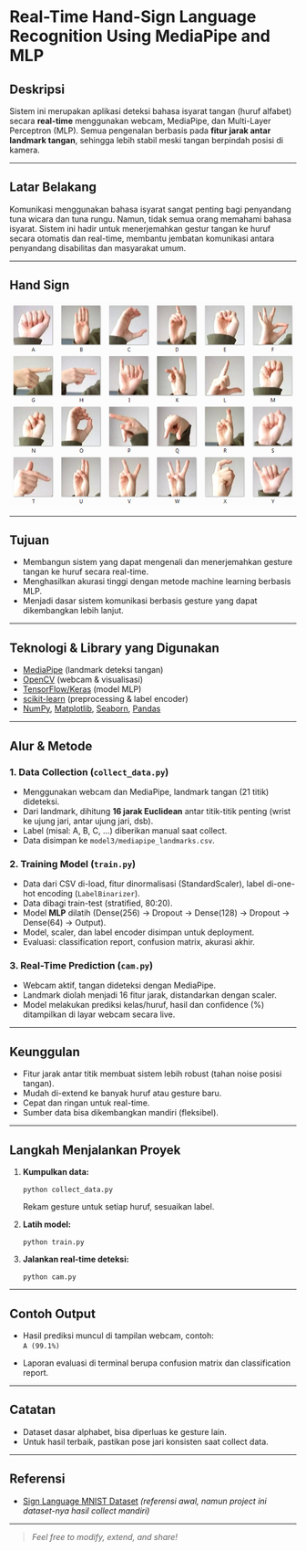 
# Real-Time Hand-Sign Language Recognition Using MediaPipe and MLP

## Deskripsi
Sistem ini merupakan aplikasi deteksi bahasa isyarat tangan (huruf alfabet) secara **real-time** menggunakan webcam, MediaPipe, dan Multi-Layer Perceptron (MLP). Semua pengenalan berbasis pada **fitur jarak antar landmark tangan**, sehingga lebih stabil meski tangan berpindah posisi di kamera.

---

## Latar Belakang
Komunikasi menggunakan bahasa isyarat sangat penting bagi penyandang tuna wicara dan tuna rungu. Namun, tidak semua orang memahami bahasa isyarat. Sistem ini hadir untuk menerjemahkan gestur tangan ke huruf secara otomatis dan real-time, membantu jembatan komunikasi antara penyandang disabilitas dan masyarakat umum.

---

## Hand Sign

![hand_sign](/assets/hand_sign.png)

---

## Tujuan
- Membangun sistem yang dapat mengenali dan menerjemahkan gesture tangan ke huruf secara real-time.
- Menghasilkan akurasi tinggi dengan metode machine learning berbasis MLP.
- Menjadi dasar sistem komunikasi berbasis gesture yang dapat dikembangkan lebih lanjut.

---

## Teknologi & Library yang Digunakan
- [MediaPipe](https://mediapipe.readthedocs.io/en/latest/solutions/hands.html) (landmark deteksi tangan)
- [OpenCV](https://opencv.org/) (webcam & visualisasi)
- [TensorFlow/Keras](https://www.tensorflow.org/) (model MLP)
- [scikit-learn](https://scikit-learn.org/) (preprocessing & label encoder)
- [NumPy](https://numpy.org/), [Matplotlib](https://matplotlib.org/), [Seaborn](https://seaborn.pydata.org/), [Pandas](https://pandas.pydata.org/)

---

## **Alur & Metode**

### 1. Data Collection (`collect_data.py`)
- Menggunakan webcam dan MediaPipe, landmark tangan (21 titik) dideteksi.
- Dari landmark, dihitung **16 jarak Euclidean** antar titik-titik penting (wrist ke ujung jari, antar ujung jari, dsb).
- Label (misal: A, B, C, ...) diberikan manual saat collect.
- Data disimpan ke `model3/mediapipe_landmarks.csv`.

### 2. Training Model (`train.py`)
- Data dari CSV di-load, fitur dinormalisasi (StandardScaler), label di-one-hot encoding (`LabelBinarizer`).
- Data dibagi train-test (stratified, 80:20).
- Model **MLP** dilatih (Dense(256) → Dropout → Dense(128) → Dropout → Dense(64) → Output).
- Model, scaler, dan label encoder disimpan untuk deployment.
- Evaluasi: classification report, confusion matrix, akurasi akhir.

### 3. Real-Time Prediction (`cam.py`)
- Webcam aktif, tangan dideteksi dengan MediaPipe.
- Landmark diolah menjadi 16 fitur jarak, distandarkan dengan scaler.
- Model melakukan prediksi kelas/huruf, hasil dan confidence (%) ditampilkan di layar webcam secara live.

---

## **Keunggulan**
- Fitur jarak antar titik membuat sistem lebih robust (tahan noise posisi tangan).
- Mudah di-extend ke banyak huruf atau gesture baru.
- Cepat dan ringan untuk real-time.
- Sumber data bisa dikembangkan mandiri (fleksibel).

---

## **Langkah Menjalankan Proyek**

1. **Kumpulkan data:**
   ```
   python collect_data.py
   ```
   Rekam gesture untuk setiap huruf, sesuaikan label.

2. **Latih model:**
   ```
   python train.py
   ```

3. **Jalankan real-time deteksi:**
   ```
   python cam.py
   ```

---

## Contoh Output
- Hasil prediksi muncul di tampilan webcam, contoh:  
  `A (99.1%)`

- Laporan evaluasi di terminal berupa confusion matrix dan classification report.

---

## Catatan
- Dataset dasar alphabet, bisa diperluas ke gesture lain.
- Untuk hasil terbaik, pastikan pose jari konsisten saat collect data.

---

## Referensi
- [Sign Language MNIST Dataset](https://www.kaggle.com/datamunge/sign-language-mnist) _(referensi awal, namun project ini dataset-nya hasil collect mandiri)_

---

> _Feel free to modify, extend, and share!_